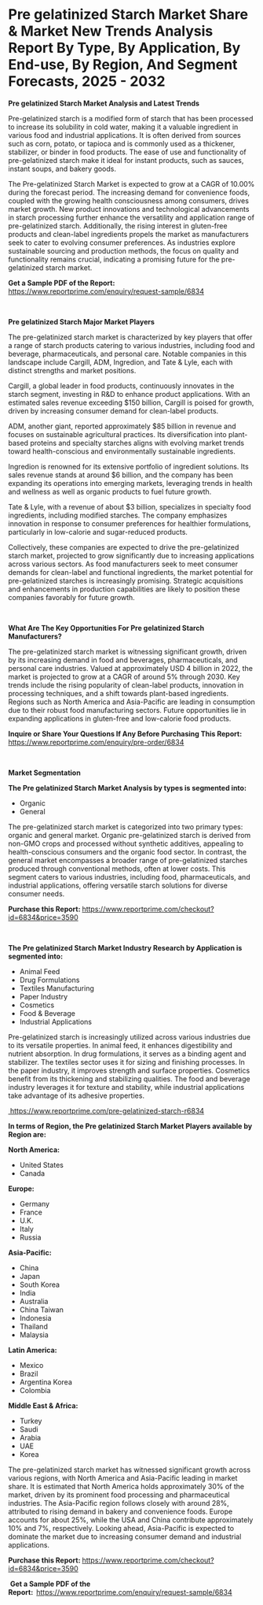 <p><h1>Pre gelatinized Starch Market Share & Market New Trends Analysis Report By Type, By Application, By End-use, By Region, And Segment Forecasts, 2025 - 2032</h1></p><p><strong>Pre gelatinized Starch Market Analysis and Latest Trends</strong></p>
<p><p>Pre-gelatinized starch is a modified form of starch that has been processed to increase its solubility in cold water, making it a valuable ingredient in various food and industrial applications. It is often derived from sources such as corn, potato, or tapioca and is commonly used as a thickener, stabilizer, or binder in food products. The ease of use and functionality of pre-gelatinized starch make it ideal for instant products, such as sauces, instant soups, and bakery goods.</p><p>The Pre-gelatinized Starch Market is expected to grow at a CAGR of 10.00% during the forecast period. The increasing demand for convenience foods, coupled with the growing health consciousness among consumers, drives market growth. New product innovations and technological advancements in starch processing further enhance the versatility and application range of pre-gelatinized starch. Additionally, the rising interest in gluten-free products and clean-label ingredients propels the market as manufacturers seek to cater to evolving consumer preferences. As industries explore sustainable sourcing and production methods, the focus on quality and functionality remains crucial, indicating a promising future for the pre-gelatinized starch market.</p></p>
<p><strong>Get a Sample PDF of the Report:&nbsp;</strong> <a href="https://www.reportprime.com/enquiry/request-sample/6834?utm_campaign=4440&utm_medium=2&utm_source=Github&utm_content=ia&utm_term=16052025&utm_id=pre-gelatinized-starch">https://www.reportprime.com/enquiry/request-sample/6834</a></p>
<p>&nbsp;</p>
<p><strong>Pre gelatinized Starch Major Market Players</strong></p>
<p><p>The pre-gelatinized starch market is characterized by key players that offer a range of starch products catering to various industries, including food and beverage, pharmaceuticals, and personal care. Notable companies in this landscape include Cargill, ADM, Ingredion, and Tate & Lyle, each with distinct strengths and market positions.</p><p>Cargill, a global leader in food products, continuously innovates in the starch segment, investing in R&D to enhance product applications. With an estimated sales revenue exceeding $150 billion, Cargill is poised for growth, driven by increasing consumer demand for clean-label products.</p><p>ADM, another giant, reported approximately $85 billion in revenue and focuses on sustainable agricultural practices. Its diversification into plant-based proteins and specialty starches aligns with evolving market trends toward health-conscious and environmentally sustainable ingredients.</p><p>Ingredion is renowned for its extensive portfolio of ingredient solutions. Its sales revenue stands at around $6 billion, and the company has been expanding its operations into emerging markets, leveraging trends in health and wellness as well as organic products to fuel future growth.</p><p>Tate & Lyle, with a revenue of about $3 billion, specializes in specialty food ingredients, including modified starches. The company emphasizes innovation in response to consumer preferences for healthier formulations, particularly in low-calorie and sugar-reduced products.</p><p>Collectively, these companies are expected to drive the pre-gelatinized starch market, projected to grow significantly due to increasing applications across various sectors. As food manufacturers seek to meet consumer demands for clean-label and functional ingredients, the market potential for pre-gelatinized starches is increasingly promising. Strategic acquisitions and enhancements in production capabilities are likely to position these companies favorably for future growth.</p></p>
<p>&nbsp;</p>
<p><strong>What Are The Key Opportunities For Pre gelatinized Starch Manufacturers?</strong></p>
<p><p>The pre-gelatinized starch market is witnessing significant growth, driven by its increasing demand in food and beverages, pharmaceuticals, and personal care industries. Valued at approximately USD 4 billion in 2022, the market is projected to grow at a CAGR of around 5% through 2030. Key trends include the rising popularity of clean-label products, innovation in processing techniques, and a shift towards plant-based ingredients. Regions such as North America and Asia-Pacific are leading in consumption due to their robust food manufacturing sectors. Future opportunities lie in expanding applications in gluten-free and low-calorie food products.</p></p>
<p><strong>Inquire or Share Your Questions If Any Before Purchasing This Report:</strong> <a href="https://www.reportprime.com/enquiry/pre-order/6834?utm_campaign=4440&utm_medium=2&utm_source=Github&utm_content=ia&utm_term=16052025&utm_id=pre-gelatinized-starch">https://www.reportprime.com/enquiry/pre-order/6834</a></p>
<p>&nbsp;</p>
<p><strong>Market Segmentation</strong></p>
<p><strong>The Pre gelatinized Starch Market Analysis by types is segmented into:</strong></p>
<p><ul><li>Organic</li><li>General</li></ul></p>
<p><p>The pre-gelatinized starch market is categorized into two primary types: organic and general market. Organic pre-gelatinized starch is derived from non-GMO crops and processed without synthetic additives, appealing to health-conscious consumers and the organic food sector. In contrast, the general market encompasses a broader range of pre-gelatinized starches produced through conventional methods, often at lower costs. This segment caters to various industries, including food, pharmaceuticals, and industrial applications, offering versatile starch solutions for diverse consumer needs.</p></p>
<p><strong>Purchase this Report:&nbsp;</strong><a href="https://www.reportprime.com/checkout?id=6834&price=3590&utm_campaign=4440&utm_medium=2&utm_source=Github&utm_content=ia&utm_term=16052025&utm_id=pre-gelatinized-starch">https://www.reportprime.com/checkout?id=6834&price=3590</a></p>
<p>&nbsp;</p>
<p><strong>The Pre gelatinized Starch Market Industry Research by Application is segmented into:</strong></p>
<p><ul><li>Animal Feed</li><li>Drug Formulations</li><li>Textiles Manufacturing</li><li>Paper Industry</li><li>Cosmetics</li><li>Food & Beverage</li><li>Industrial Applications</li></ul></p>
<p><p>Pre-gelatinized starch is increasingly utilized across various industries due to its versatile properties. In animal feed, it enhances digestibility and nutrient absorption. In drug formulations, it serves as a binding agent and stabilizer. The textiles sector uses it for sizing and finishing processes. In the paper industry, it improves strength and surface properties. Cosmetics benefit from its thickening and stabilizing qualities. The food and beverage industry leverages it for texture and stability, while industrial applications take advantage of its adhesive properties.</p></p>
<p><a href="https://www.reportprime.com/pre-gelatinized-starch-r6834?utm_campaign=4440&utm_medium=2&utm_source=Github&utm_content=ia&utm_term=16052025&utm_id=pre-gelatinized-starch">&nbsp;https://www.reportprime.com/pre-gelatinized-starch-r6834</a></p>
<p><strong>In terms of Region, the Pre gelatinized Starch Market Players available by Region are:</strong></p>
<p>
    <p> <strong> North America: </strong>
        <ul>
            <li>United States</li>
            <li>Canada</li>
        </ul>
        </p> 
    <p> <strong> Europe: </strong>
        <ul>
            <li>Germany</li>
            <li>France</li>
            <li>U.K.</li>
            <li>Italy</li>
            <li>Russia</li>
        </ul>
        </p> 
    <p> <strong> Asia-Pacific: </strong>
        <ul>
            <li>China</li>
            <li>Japan</li>
            <li>South Korea</li>
            <li>India</li>
            <li>Australia</li>
            <li>China Taiwan</li>
            <li>Indonesia</li>
            <li>Thailand</li>
            <li>Malaysia</li>
        </ul>
        </p> 
    <p> <strong> Latin America: </strong>
        <ul>
            <li>Mexico</li>
            <li>Brazil</li>
            <li>Argentina Korea</li>
            <li>Colombia</li>
        </ul>
        </p> 
    <p> <strong> Middle East & Africa: </strong>
        <ul>
            <li>Turkey</li>
            <li>Saudi</li>
            <li>Arabia</li>
            <li>UAE</li>
            <li>Korea</li>
        </ul>
    </p>
    </p>
<p><p>The pre-gelatinized starch market has witnessed significant growth across various regions, with North America and Asia-Pacific leading in market share. It is estimated that North America holds approximately 30% of the market, driven by its prominent food processing and pharmaceutical industries. The Asia-Pacific region follows closely with around 28%, attributed to rising demand in bakery and convenience foods. Europe accounts for about 25%, while the USA and China contribute approximately 10% and 7%, respectively. Looking ahead, Asia-Pacific is expected to dominate the market due to increasing consumer demand and industrial applications.</p></p>
<p><strong>Purchase this Report: </strong><a href="https://www.reportprime.com/checkout?id=6834&price=3590&utm_campaign=4440&utm_medium=2&utm_source=Github&utm_content=ia&utm_term=16052025&utm_id=pre-gelatinized-starch">https://www.reportprime.com/checkout?id=6834&price=3590</a></p>
<p>&nbsp;<strong>Get a Sample PDF of the Report:&nbsp;&nbsp;</strong><a href="https://www.reportprime.com/enquiry/request-sample/6834?utm_campaign=4440&utm_medium=2&utm_source=Github&utm_content=ia&utm_term=16052025&utm_id=pre-gelatinized-starch">https://www.reportprime.com/enquiry/request-sample/6834</a></p>
<p><strong></strong></p>
<p><p></p><p></p><p></p></p>